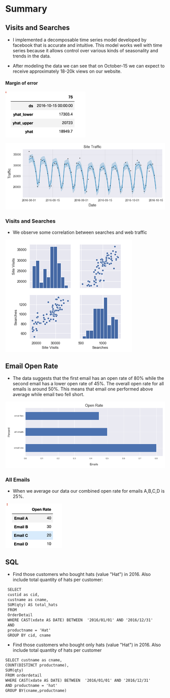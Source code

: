 # Summary

## Visits and Searches

- I implemented a decomposable time series model developed by facebook that is accurate and intuitive.
This model works well with time series because it allows control over various kinds of seasonality and trends in the data. 

- After modeling the data we can see that on October-15 we can expect to receive approximately 18-20k views on our website. 

#### Margin of error
![Margin of Error](images/error.png)

![Predictions](images/prediction1.png)

### Visits and Searches

- We observe some correlation between searches and web traffic

![pairplot](images/searches.png)

## Email Open Rate
- The data suggests that the first email has an open rate of 80% while the second email has a lower open rate of 45%.  The overall open rate for all emails is around 50%.  This means that email one performed above average while email two fell short.

![open_rate](images/open_rate_barh.png)

### All Emails
- When we average our data our combined open rate for emails A,B,C,D
is 25%. 

![open_rate_all](images/open_combined.png)

## SQL
- Find those customers who bought hats (value "Hat") in 2016. Also include total quantity of hats per customer:
```
 SELECT
 custid as cid, 
 custname as cname, 
 SUM(qty) AS total_hats
 FROM 
 OrderDetail
 WHERE CAST(xdate AS DATE) BETWEEN  '2016/01/01' AND '2016/12/31'
 AND
 productname = 'Hat'
 GROUP BY cid, cname
 ```



- Find those customers who bought only hats (value "Hat") in 2016. Also include total quantity of hats per customer

 ```
 SELECT custname as cname,
 COUNT(DISTINCT productname),
 SUM(qty)
 FROM orderdetail
 WHERE CAST(xdate AS DATE) BETWEEN  '2016/01/01' AND '2016/12/31'
 AND productname = 'hat' 
 GROUP BY(cname,productname)
 ```


